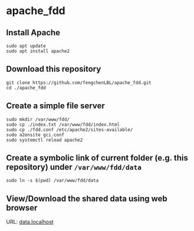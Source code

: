 # apache_fdd
## Install Apache
```
sudo apt update
sudo apt install apache2
```

## Download this repository
```
git clone https://github.com/fengchenLBL/apache_fdd.git
cd ./apache_fdd
```

## Create a simple file server
```
sudo mkdir /var/www/fdd/
sudo cp ./index.txt /var/www/fdd/index.html
sudo cp ./fdd.conf /etc/apache2/sites-available/
sudo a2ensite gci.conf
sudo systemctl reload apache2
```

## Create a symbolic link of current folder (e.g. this repository) under `/var/www/fdd/data`
```
sudo ln -s $(pwd) /var/www/fdd/data
```
## View/Download the shared data using web browser
URL: [data.localhost](http://data.localhost:8008)
